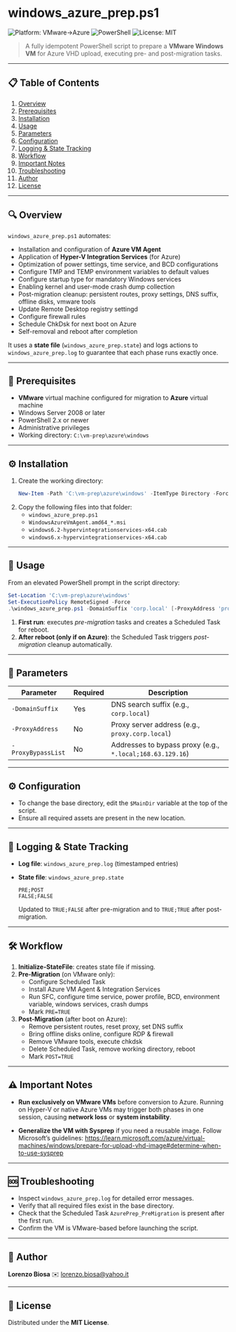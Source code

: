 # windows_azure_prep.ps1

![Platform: VMware→Azure](https://img.shields.io/badge/Platform-VMware%20%E2%86%92%20Azure-blue)
![PowerShell](https://img.shields.io/badge/Language-PowerShell-informational)
![License: MIT](https://img.shields.io/badge/License-MIT-green)

> A fully idempotent PowerShell script to prepare a **VMware Windows VM** for Azure VHD upload, executing pre- and post-migration tasks.

---

## 📋 Table of Contents

1. [Overview](#overview)
2. [Prerequisites](#prerequisites)
3. [Installation](#installation)
4. [Usage](#usage)
5. [Parameters](#parameters)
6. [Configuration](#configuration)
7. [Logging & State Tracking](#logging--state-tracking)
8. [Workflow](#workflow)
9. [Important Notes](#important-notes)
10. [Troubleshooting](#troubleshooting)
11. [Author](#author)
12. [License](#license)

---

## 🔍 Overview

`windows_azure_prep.ps1` automates:

- Installation and configuration of **Azure VM Agent**
- Application of **Hyper-V Integration Services** (for Azure)
- Optimization of power settings, time service, and BCD configurations
- Configure TMP and TEMP environment variables to default values
- Configure startup type for mandatory Windows services
- Enabling kernel and user-mode crash dump collection
- Post-migration cleanup: persistent routes, proxy settings, DNS suffix, offline disks, vmware tools
- Update Remote Desktop registry settingd
- Configure firewall rules
- Schedule ChkDsk for next boot on Azure
- Self-removal and reboot after completion

It uses a **state file** (`windows_azure_prep.state`) and logs actions to `windows_azure_prep.log` to guarantee that each phase runs exactly once.

---

## 🔧 Prerequisites

- **VMware** virtual machine configured for migration to **Azure** virtual machine
- Windows Server 2008 or later
- PowerShell 2.x or newer
- Administrative privileges
- Working directory: `C:\vm-prep\azure\windows`

---

## ⚙️ Installation

1. Create the working directory:
   ```powershell
   New-Item -Path 'C:\vm-prep\azure\windows' -ItemType Directory -Force
   ```
2. Copy the following files into that folder:
   - `windows_azure_prep.ps1`
   - `WindowsAzureVmAgent.amd64_*.msi`
   - `windows6.2-hypervintegrationservices-x64.cab`
   - `windows6.x-hypervintegrationservices-x64.cab`

---

## 🚀 Usage

From an elevated PowerShell prompt in the script directory:

```powershell
Set-Location 'C:\vm-prep\azure\windows'
Set-ExecutionPolicy RemoteSigned -Force
.\windows_azure_prep.ps1 -DomainSuffix 'corp.local' [-ProxyAddress 'proxy.corp.local'] [-ProxyBypassList '*.local;168.63.129.16']
```

1. **First run**: executes *pre-migration* tasks and creates a Scheduled Task for reboot.
2. **After reboot (only if on Azure)**: the Scheduled Task triggers *post-migration* cleanup automatically.

---

## 📝 Parameters

| Parameter          | Required | Description                                      |
|--------------------|----------|--------------------------------------------------|
| `-DomainSuffix`    | Yes      | DNS search suffix (e.g., `corp.local`)           |
| `-ProxyAddress`    | No       | Proxy server address (e.g., `proxy.corp.local`)  |
| `-ProxyBypassList` | No       | Addresses to bypass proxy (e.g., `*.local;168.63.129.16`) |

---

## ⚙️ Configuration

- To change the base directory, edit the `$MainDir` variable at the top of the script.
- Ensure all required assets are present in the new location.

---

## 📑 Logging & State Tracking

- **Log file**: `windows_azure_prep.log` (timestamped entries)
- **State file**: `windows_azure_prep.state`

  ```text
  PRE;POST
  FALSE;FALSE
  ```

  Updated to `TRUE;FALSE` after pre-migration and to `TRUE;TRUE` after post-migration.

---

## 🛠 Workflow

1. **Initialize-StateFile**: creates state file if missing.
2. **Pre-Migration** (on VMware only):
   - Configure Scheduled Task
   - Install Azure VM Agent & Integration Services
   - Run SFC, configure time service, power profile, BCD, environment variable, windows services, crash dumps
   - Mark `PRE=TRUE`
3. **Post-Migration** (after boot on Azure):
   - Remove persistent routes, reset proxy, set DNS suffix
   - Bring offline disks online, configure RDP & firewall
   - Remove VMware tools, execute chkdsk
   - Delete Scheduled Task, remove working directory, reboot
   - Mark `POST=TRUE`

---

## ⚠️ Important Notes

- **Run exclusively on VMware VMs** before conversion to Azure.
  Running on Hyper-V or native Azure VMs may trigger both phases in one session, causing **network loss** or **system instability**.

- **Generalize the VM with Sysprep** if you need a reusable image. Follow Microsoft’s guidelines:
  https://learn.microsoft.com/azure/virtual-machines/windows/prepare-for-upload-vhd-image#determine-when-to-use-sysprep

---

## 🆘 Troubleshooting

- Inspect `windows_azure_prep.log` for detailed error messages.
- Verify that all required files exist in the base directory.
- Check that the Scheduled Task `AzurePrep_PreMigration` is present after the first run.
- Confirm the VM is VMware-based before launching the script.

---

## 👤 Author

**Lorenzo Biosa**
✉️ lorenzo.biosa@yahoo.it

---

## 📜 License

Distributed under the **MIT License**.

